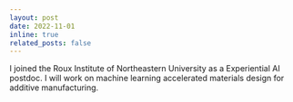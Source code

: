 ```yaml
---
layout: post
date: 2022-11-01
inline: true
related_posts: false
---
```


I joined the Roux Institute of Northeastern University as a Experiential AI postdoc. I will work on machine learning accelerated materials design for additive manufacturing.

